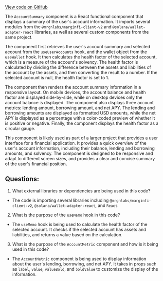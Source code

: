 [View code on GitHub](https://github.com/mrgnlabs/mrgn-ts/apps/marginfi-v2-ui/src/components/AccountSummary/AccountSummary.tsx)

The `AccountSummary` component is a React functional component that displays a summary of the user's account information. It imports several modules from the `@mrgnlabs/marginfi-client-v2` and `@solana/wallet-adapter-react` libraries, as well as several custom components from the same project.

The component first retrieves the user's account summary and selected account from the `useUserAccounts` hook, and the wallet object from the `useWallet` hook. It then calculates the health factor of the selected account, which is a measure of the account's solvency. The health factor is calculated by dividing the difference between the assets and liabilities of the account by the assets, and then converting the result to a number. If the selected account is null, the health factor is set to 1.

The component then renders the account summary information in a responsive layout. On mobile devices, the account balance and health factor are displayed side-by-side, while on desktop devices only the account balance is displayed. The component also displays three account metrics: lending amount, borrowing amount, and net APY. The lending and borrowing amounts are displayed as formatted USD amounts, while the net APY is displayed as a percentage with a color-coded preview of whether it is positive or negative. Finally, the component displays the health factor as a circular gauge.

This component is likely used as part of a larger project that provides a user interface for a financial application. It provides a quick overview of the user's account information, including their balance, lending and borrowing amounts, and solvency. The component is designed to be responsive and adapt to different screen sizes, and provides a clear and concise summary of the user's financial position.
## Questions: 
 1. What external libraries or dependencies are being used in this code?
- The code is importing several libraries including `@mrgnlabs/marginfi-client-v2`, `@solana/wallet-adapter-react`, and `React`.

2. What is the purpose of the `useMemo` hook in this code?
- The `useMemo` hook is being used to calculate the health factor of the selected account. It checks if the selected account has assets and liabilities, and returns a value based on the calculation.

3. What is the purpose of the `AccountMetric` component and how is it being used in this code?
- The `AccountMetric` component is being used to display information about the user's lending, borrowing, and net APY. It takes in props such as `label`, `value`, `valueBold`, and `boldValue` to customize the display of the information.